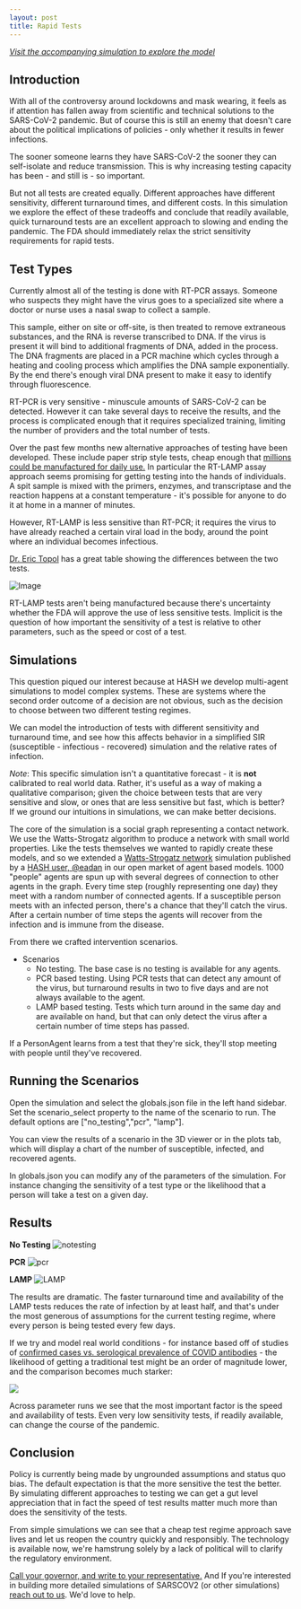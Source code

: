 ```yaml
---
layout: post
title: Rapid Tests
---
```


*[Visit the accompanying simulation to explore the model](https://hash.ai/index/5f2c19d54951e8798edeb8cb/sir-infection-network-w-rapid-tests)*

## Introduction

With all of the controversy around lockdowns and mask wearing, it feels as if attention has fallen away from scientific and technical solutions to the SARS-CoV-2 pandemic. But of course this is still an enemy that doesn't care about the political implications of policies - only whether it results in fewer infections.

The sooner someone learns they have SARS-CoV-2 the sooner they can self-isolate and reduce transmission. This is why increasing testing capacity has been - and still is - so important.

But not all tests are created equally. Different approaches have different sensitivity, different turnaround times, and different costs. In this simulation we explore the effect of these tradeoffs and conclude that readily available, quick turnaround tests are an excellent approach to slowing and ending the pandemic. The FDA should immediately relax the strict sensitivity requirements for rapid tests.

## Test Types

Currently almost all of the testing is done with RT-PCR assays. Someone who suspects they might have the virus goes to a specialized site where a doctor or nurse uses a nasal swap to collect a sample. 

This sample, either on site or off-site, is then treated to remove extraneous substances, and the RNA is reverse transcribed to DNA. If the virus is present it will bind to additional fragments of DNA, added in the process. The DNA fragments are placed in a PCR machine which cycles through a heating and cooling process which amplifies the DNA sample exponentially. By the end there's enough viral DNA present to make it easy to identify through fluorescence. 

RT-PCR is very sensitive - minuscule amounts of SARS-CoV-2 can be detected. However it can take several days to receive the results, and the process is complicated enough that it requires specialized training, limiting the number of providers and the total number of tests.

Over the past few months new alternative approaches of testing have been developed. These include paper strip style tests, cheap enough that [millions could be manufactured for daily use.](https://archive.vn/ZR0Q6) In particular the RT-LAMP assay approach seems promising for getting testing into the hands of individuals. A spit sample is mixed with the primers, enzymes, and transcriptase and the reaction happens at a constant temperature - it's possible for anyone to do it at home in a manner of minutes.

However, RT-LAMP is less sensitive than RT-PCR; it requires the virus to have already reached a certain viral load in the body, around the point where an individual becomes infectious.

[Dr. Eric Topol](https://twitter.com/EricTopol/status/1288512276845039617?s=20) has a great table showing the differences between the two tests.

![Image](https://pbs.twimg.com/media/EeG3ABdVAAEkr9g?format=jpg&name=small)

RT-LAMP tests aren't being manufactured because there's uncertainty whether the FDA will approve the use of less sensitive tests. Implicit is the question of how important the sensitivity of a test is relative to other parameters, such as the speed or cost of a test. 

## Simulations

This question piqued our interest because at HASH we develop multi-agent simulations to model complex systems. These are systems where the second order outcome of a decision are not obvious, such as the decision to choose between two different testing regimes.

 We can model the introduction of tests with different sensitivity and turnaround time, and see how this affects behavior in a simplified SIR (susceptible - infectious - recovered) simulation and the relative rates of infection. 

*Note*: This specific simulation isn't a quantitative forecast - it is **not** calibrated to real world data. Rather, it's useful as a way of making a qualitative comparison; given the choice between tests that are very sensitive and slow, or ones that are less sensitive but fast, which is better? If we ground our intuitions in simulations, we can make better decisions.

The core of the simulation is a social graph representing a contact network. We use the Watts-Strogatz algorithm to produce a network with small world properties. Like the tests themselves we wanted to rapidly create these models, and so we extended a [Watts-Strogatz network](https://hash.ai/index/5ef79da2478e6ebf1d6a6003/watts-strogatz-network) simulation published by a [HASH user, @eadan](https://hash.ai/@eadan) in our open market of agent based models. 1000 "people" agents are spun up with several degrees of connection to other agents in the graph. Every time step (roughly representing one day) they meet with a random number of connected agents. If a susceptible person meets with an infected person, there's a chance that they'll catch the virus. After a certain number of time steps the agents will recover from the infection and is immune from the disease.

From there we crafted intervention scenarios. 

- Scenarios
  - No testing. The base case is no testing is available for any agents.
  - PCR based testing. Using PCR tests that can detect any amount of the virus, but  turnaround results in two to five days and are not always available to the agent.
  - LAMP based testing. Tests which turn around in the same day and are available on hand, but that can only detect the virus after a certain number of time steps has passed. 

If a PersonAgent learns from a test that they're sick, they'll stop meeting with people until they've recovered.

## Running the Scenarios

Open the simulation and select the globals.json file in the left hand sidebar. Set the scenario_select property to the name of the scenario to run. The default options are ["no_testing","pcr", "lamp"].

You can view the results of a scenario in the 3D viewer or in the plots tab, which will display a chart of the number of susceptible, infected, and recovered agents.

In globals.json you can modify any of the parameters of the simulation. For instance changing the sensitivity of a test type or the likelihood that a person will take a test on a given day.

## Results

**No Testing**
![notesting](https://cdn-us1.hash.ai/site/notesting-e1596820957454.png)

**PCR**
![pcr](https://cdn-us1.hash.ai/site/pcr-e1596821077940.png)

**LAMP**
![LAMP](https://cdn-us1.hash.ai/site/lamp-e1596821364358.png)


The results are dramatic. The faster turnaround time and availability of the LAMP tests reduces the rate of infection by at least half, and that's under the most generous of assumptions for the current testing regime, where every person is being tested every few days. 

If we try and model real world conditions - for instance based off of studies of [confirmed cases vs. serological prevalence of COVID antibodies](https://www.statnews.com/2020/07/21/cdc-study-actual-covid-19-cases/) - the likelihood of getting a traditional test might be an order of magnitude lower, and the comparison becomes much starker:

![](https://cdn-us1.hash.ai/site/notesting-e1596820957454.png)

Across parameter runs we see that the most important factor is the speed and availability of tests. Even very low sensitivity tests, if readily available, can change the course of the pandemic. 

## Conclusion

Policy is currently being made by ungrounded assumptions and status quo bias. The default expectation is that the more sensitive the test the better. By simulating different approaches to testing we can get a gut level appreciation that in fact the speed of test results matter much more than does the sensitivity of the tests.

From simple simulations we can see that a cheap test regime approach save lives and let us reopen the country quickly and responsibly. The technology is available now, we're hamstrung solely by a lack of political will to clarify the regulatory environment.

[Call your governor, and write to your representative.](https://www.rapidtests.org/) And If you're interested in building more detailed simulations of SARSCOV2 (or other simulations) [reach out to us](https://hash.ai/contact). We'd love to help.